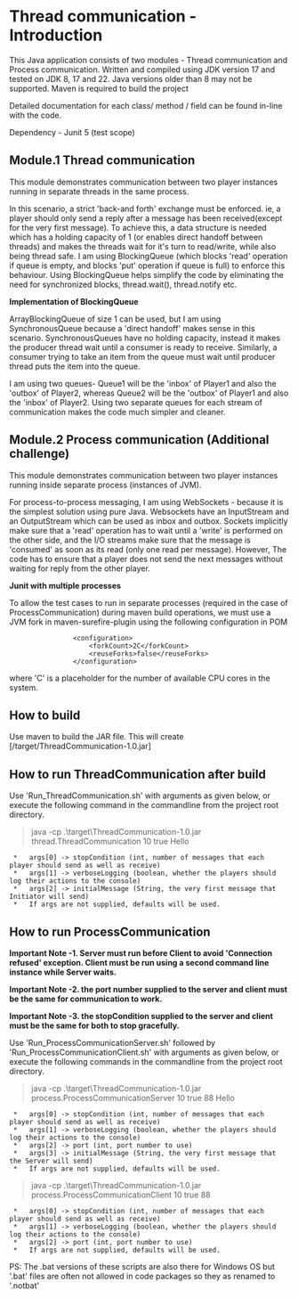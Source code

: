 # Thread communication - Introduction

This Java application consists of two modules - Thread communication and Process communication.
Written and compiled using JDK version 17 and tested on JDK 8, 17 and 22. Java versions older than 8 may not be
supported.
Maven is required to build the project

Detailed documentation for each class/ method / field can be found in-line with the code.

Dependency - Junit 5 (test scope)

## Module.1 Thread communication

This module demonstrates communication between two player instances running in separate threads in the same process.

In this scenario, a strict 'back-and forth' exchange must be enforced. ie, a player should only send a reply after a
message has been received(except for the very first message).
To achieve this, a data structure is needed which has a holding capacity of 1 (or enables direct handoff between
threads) and makes the threads wait for it's turn to read/write, while also being thread safe.
I am using BlockingQueue (which blocks 'read' operation if queue is empty, and blocks 'put' operation if queue is full)
to enforce this behaviour.
Using BlockingQueue helps simplify the code by eliminating the need for synchronized blocks, thread.wait(),
thread.notify etc.

**Implementation of BlockingQueue**

ArrayBlockingQueue of size 1 can be used, but I am using SynchronousQueue because a 'direct handoff' makes sense in this
scenario.
SynchronousQueues have no holding capacity, instead it makes the producer thread wait until a consumer is ready to
receive.
Similarly, a consumer trying to take an item from the queue must wait until producer thread puts the item into the
queue.

I am using two queues- Queue1 will be the 'inbox' of Player1 and also the 'outbox' of Player2, whereas Queue2 will be
the 'outbox' of Player1 and also the 'inbox' of Player2.
Using two separate queues for each stream of communication makes the code much simpler and cleaner.

## Module.2 Process communication (Additional challenge)

This module demonstrates communication between two player instances running inside separate process (instances of JVM).

For process-to-process messaging, I am using WebSockets - because it is the simplest solution using pure Java.
Websockets have an InputStream and an OutputStream which can be used as inbox and outbox.
Sockets implicitly make sure that a 'read' operation has to wait until a 'write' is performed on the other side, and the
I/O streams make sure that the message is 'consumed' as soon as its read (only one read per message).
However, The code has to ensure that a player does not send the next messages without waiting for reply from the other
player.

**Junit with multiple processes**

To allow the test cases to run in separate processes (required in the case of ProcessCommunication) during maven build
operations, we must use a JVM fork in maven-surefire-plugin using the following configuration in POM

```
                <configuration>
                    <forkCount>2C</forkCount>
                    <reuseForks>false</reuseForks>
                </configuration>
```

where 'C' is a placeholder for the number of available CPU cores in the system.

## How to build

Use maven to build the JAR file. This will create [/target/ThreadCommunication-1.0.jar]

## How to run ThreadCommunication after build

Use 'Run_ThreadCommunication.sh' with arguments as given below, or execute the following command in the commandline from
the project root directory.

> java -cp .\target\ThreadCommunication-1.0.jar thread.ThreadCommunication 10 true Hello

     *   args[0] -> stopCondition (int, number of messages that each player should send as well as receive)
     *   args[1] -> verboseLogging (boolean, whether the players should log their actions to the console)
     *   args[2] -> initialMessage (String, the very first message that Initiator will send)
	 *   If args are not supplied, defaults will be used.

## How to run ProcessCommunication

**Important Note -1. Server must run before Client to avoid 'Connection refused' exception. Client must be run using a
second command line instance while Server waits.**

**Important Note -2. the port number supplied to the server and client must be the same for communication to work.**

**Important Note -3. the stopCondition supplied to the server and client must be the same for both to stop gracefully.**

Use 'Run_ProcessCommunicationServer.sh' followed by 'Run_ProcessCommunicationClient.sh' with arguments as given below,
or execute the following commands in the commandline from the project root directory.

> java -cp .\target\ThreadCommunication-1.0.jar process.ProcessCommunicationServer 10 true 88 Hello
>

	 *   args[0] -> stopCondition (int, number of messages that each player should send as well as receive)
     *   args[1] -> verboseLogging (boolean, whether the players should log their actions to the console)
     *   args[2] -> port (int, port number to use)
     *   args[3] -> initialMessage (String, the very first message that the Server will send)
	 *   If args are not supplied, defaults will be used. 

> java -cp .\target\ThreadCommunication-1.0.jar process.ProcessCommunicationClient 10 true 88
>

     *   args[0] -> stopCondition (int, number of messages that each player should send as well as receive)
     *   args[1] -> verboseLogging (boolean, whether the players should log their actions to the console)
     *   args[2] -> port (int, port number to use)
	 *   If args are not supplied, defaults will be used.

PS: The .bat versions of these scripts are also there for Windows OS but '.bat' files are often not allowed in code
packages so they as renamed to '.notbat'

